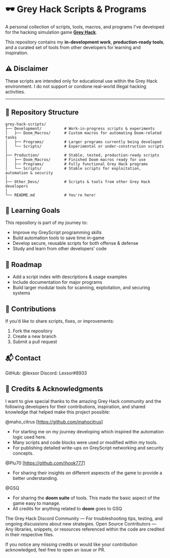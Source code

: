 # 🕶️ Grey Hack Scripts & Programs

A personal collection of scripts, tools, macros, and programs I've developed for the hacking simulation game **[Grey Hack](https://store.steampowered.com/app/605230/Grey_Hack/)**.

This repository contains my **in-development work**, **production-ready tools**, and a curated set of tools from other developers for learning and inspiration.

## ⚠️ Disclaimer

These scripts are intended only for educational use within the Grey Hack environment.
I do not support or condone real-world illegal hacking activities.

---

## 📂 Repository Structure

```plaintext
grey-hack-scripts/
├── Development/          # Work-in-progress scripts & experiments
│   ├── Doom_Macros/      # Custom macros for automating Doom-related tasks
│   ├── Programs/         # Larger programs currently being developed
│   └── Scripts/          # Experimental or under-construction scripts
│
├── Production/           # Stable, tested, production-ready scripts
│   ├── Doom_Macros/      # Finished Doom macros ready for use
│   ├── Programs/         # Fully functional Grey Hack programs
│   └── Scripts/          # Stable scripts for exploitation, automation & security
│
├── Other_Devs/           # Scripts & tools from other Grey Hack developers
│
└── README.md             # You're here!
```

## 🧠 Learning Goals

This repository is part of my journey to:

- Improve my GreyScript programming skills
- Build automation tools to save time in-game
- Develop secure, reusable scripts for both offense & defense
- Study and learn from other developers' code

## 📌 Roadmap

- Add a script index with descriptions & usage examples
- Include documentation for major programs
- Build larger modular tools for scanning, exploitation, and securing systems

## 🤝 Contributions

If you’d like to share scripts, fixes, or improvements:

1. Fork the repository
2. Create a new branch
3. Submit a pull request

## 📬 Contact

GitHub: @lexsor
Discord: Lexsor#8933

## 🙌 Credits & Acknowledgments

I want to give special thanks to the amazing Grey Hack community and the following developers for their contributions, inspiration, and shared knowledge that helped make this project possible:

@maho_citrus [https://github.com/mahocitrus]
 - For starting me on my journey developing which inspired the automation logic used here.
 - Many scripts and code blocks were used or modified within my tools.
 - For publishing detailed write-ups on GreyScript networking and security concepts.

@Plu70 [https://github.com/jhook777]
 - For sharing their insights on different aspescts of the game to provide a better understanding.

@GSQ
 - For sharing the **doom suite** of tools. This made the basic aspect of the game easy to manage.
 - All credits for anything related to **doom** goes to GSQ

The Grey Hack Discord Community — For troubleshooting tips, testing, and ongoing discussions about new strategies.
Open Source Contributors — Any libraries, snippets, or resources referenced within the code are credited in their respective files.

If you notice any missing credits or would like your contribution acknowledged, feel free to open an issue or PR.